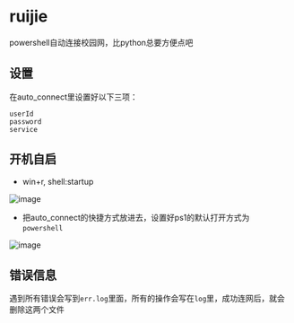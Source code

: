 # ruijie
powershell自动连接校园网，比python总要方便点吧

## 设置
在auto_connect里设置好以下三项：
```
userId
password
service
```
## 开机自启
- win+r, shell:startup

![image](https://user-images.githubusercontent.com/45586871/135025367-2369d1a8-6fab-4467-bfdc-1ac80c3b034e.png)

- 把auto_connect的快捷方式放进去，设置好ps1的默认打开方式为 `powershell`

![image](https://user-images.githubusercontent.com/45586871/135025732-59a4f4c5-ce0a-45e0-8f1b-308fb9c12f4d.png)

## 错误信息
遇到所有错误会写到`err.log`里面，所有的操作会写在`log`里，成功连网后，就会删除这两个文件
